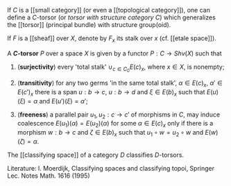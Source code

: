If $C$ is a [[small category]] (or even a [[topological category]]), one can define a $C$-torsor (or _torsor with structure category $C$_) which generalizes the [[torsor]] (principal bundle) with structure group(oid).  

If $F$ is a [[sheaf]] over $X$, denote by $F_x$ its stalk over $x$ (cf. [[etale space]]). 

A __$C$-torsor__ $P$ over a space $X$ is given by a functor $P : C\to Shv(X)$ such that 

1. (**surjectivity**) every 'total stalk' $\cup_{c\in C_0} E(c)_x$, where $x\in X$, is nonempty;

1. (**transitivity**) for any two germs 'in the same total stalk', $\alpha\in E(c)_x$, $\alpha'\in E(c')_x$  there is a span $u:b\to c$, $u:b\to d$ and $\xi\in E(b)_x$ such that $E(u)(\xi)=\alpha$ and $E(u')(\xi)=\alpha'$;

1. (**freeness**) a parallel pair $u_1,u_2: c\to c'$ of morphisms in $C$, may induce coalescence $E(u_1)(\alpha)=E(u_2)(\alpha)$ for some $\alpha\in E(c)_x$ only if there is a morphism $w:b\to c$ and $\zeta\in E(b)_x$ such that $u_1\circ w = u_2\circ w$ and $E(w)(\zeta)=\alpha$. 

The [[classifying space]] of a category $D$ classifies $D$-torsors.

Literature: I. Moerdijk, Classifying spaces and classifying topoi, Springer Lec. Notes Math. 1616 (1995)